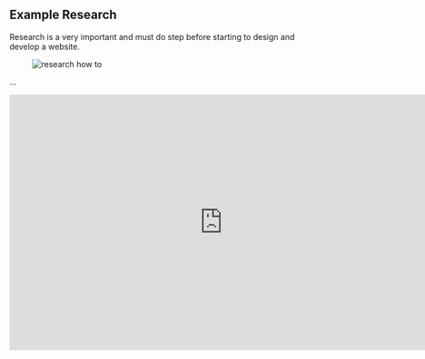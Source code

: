 ## Example Research

Research is a very important and must do step before starting to design and develop a website.

<figure>
    <img src="../img/research.png" alt="research how to">
</figure>

...

<iframe src="https://docs.google.com/presentation/d/e/2PACX-1vQX_YApw4B7z6uXtnTTXDAN9xUSN0HnLSMHuenA1-cb2kToLWot68oKrESHpPaNuIcJ2ci-65XGF_CN/embed?start=false&loop=false&delayms=3000" frameborder="0" width="750" height="450" allowfullscreen="true" mozallowfullscreen="true" webkitallowfullscreen="true"></iframe>